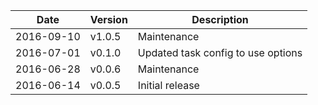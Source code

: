 | Date        | Version | Description |
| ----------- | ------- | ----------- |
| 2016-09-10  | v1.0.5  | Maintenance |
| 2016-07-01  | v0.1.0  | Updated task config to use options |
| 2016-06-28  | v0.0.6  | Maintenance |
| 2016-06-14  | v0.0.5  | Initial release |
